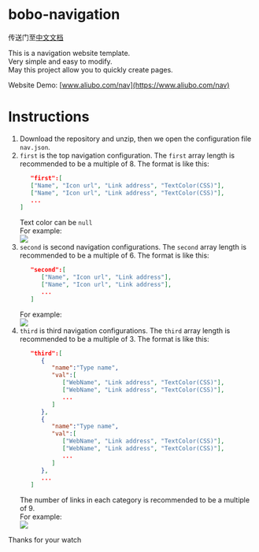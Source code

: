 # bobo-navigation

传送门至[中文文档](https://github.com/bobodesu/bobo-navigation/blob/master/readme-zh.md)  
  
  
This is a navigation website template.  
Very simple and easy to modify.  
May this project allow you to quickly create pages.  

Website Demo: [www.aliubo.com/nav](https://www.aliubo.com/nav)  

# Instructions
1. Download the repository and unzip, then we open the configuration file ```nav.json```.
2. ```first``` is the top navigation configuration. The ```first``` array length is recommended to be a multiple of 8. The format is like this:  
   ```json
      "first":[
      ["Name", "Icon url", "Link address", "TextColor(CSS)"],
      ["Name", "Icon url", "Link address", "TextColor(CSS)"],
      ...
   ]
   ```   
   Text color can be ```null```  
   For example:   
   ![](https://github.com/bobodesu/bobo-navigation/blob/master/image/readme-1.png)  
3. ```second``` is second navigation configurations. The ```second``` array length is recommended to be a multiple of 6. The format is like this:  
   ```json  
      "second":[
         ["Name", "Icon url", "Link address"],
         ["Name", "Icon url", "Link address"],
         ...
      ]
   ```  
   For example:   
   ![](https://github.com/bobodesu/bobo-navigation/blob/master/image/readme-2.png)  
4. ```third``` is third navigation configurations. The ```third``` array length is recommended to be a multiple of 3. The format is like this:  
   ```json
      "third":[
         {
            "name":"Type name",
            "val":[
               ["WebName", "Link address", "TextColor(CSS)"],
               ["WebName", "Link address", "TextColor(CSS)"],
               ...
            ]
         },
         {
            "name":"Type name",
            "val":[
               ["WebName", "Link address", "TextColor(CSS)"],
               ["WebName", "Link address", "TextColor(CSS)"],
               ...
            ]
         },
         ...
      ]
   ```
   The number of links in each category is recommended to be a multiple of 9.  
   For example:    
   ![](https://github.com/bobodesu/bobo-navigation/blob/master/image/readme-3.png)  


Thanks for your watch    
